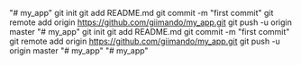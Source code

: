 "# my_app"  git init git add README.md git commit -m "first commit" git remote add origin https://github.com/giimando/my_app.git git push -u origin master
"# my_app"  git init git add README.md git commit -m "first commit" git remote add origin https://github.com/giimando/my_app.git git push -u origin master
"# my_app" 
"# my_app" 
